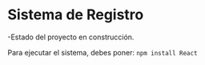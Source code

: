 <h1>Sistema de Registro</h1>

-Estado del proyecto en construcción.

Para ejecutar el sistema, debes poner:
```npm install React```


